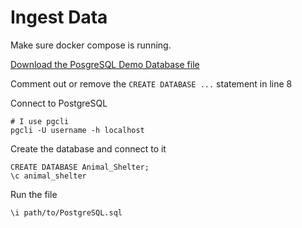 # Ingest Data

Make sure docker compose is running.

[Download the PosgreSQL Demo Database file](https://github.com/ami-levin/LinkedIn/blob/master/Query%20Processing/Demo%20Database/PostgreSQL.sql)

Comment out or remove the `CREATE DATABASE ...` statement in line 8

Connect to PostgreSQL
```
# I use pgcli
pgcli -U username -h localhost
```

Create the database and  connect to it
```
CREATE DATABASE Animal_Shelter;
\c animal_shelter
```

Run the file
```
\i path/to/PostgreSQL.sql
```

